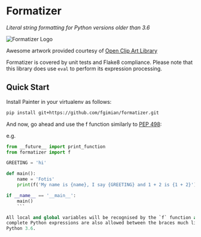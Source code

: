 # Formatizer
*Literal string formatting for Python versions older than 3.6*

![Formatizer Logo](https://raw.githubusercontent.com/fgimian/formatizer/master/images/formatizer-logo.png)

Awesome artwork provided courtesy of
[Open Clip Art Library](https://openclipart.org/detail/75799/registry-book)

Formatizer is covered by unit tests and Flake8 compliance.  Please note that
this library does use `eval` to perform its expression processing.

## Quick Start

Install Painter in your virtualenv as follows:

```bash
pip install git+https://github.com/fgimian/formatizer.git
```

And now, go ahead and use the f function similarly to [PEP 498](https://www.python.org/dev/peps/pep-0498/):

e.g.

```python
from __future__ import print_function
from formatizer import f

GREETING = 'hi'

def main():
    name = 'Fotis'
    print(f('My name is {name}, I say {GREETING} and 1 + 2 is {1 + 2}'))

if __name__ == '__main__':
    main()
    ```

All local and global variables will be recognised by the `f` function and
complete Python expressions are also allowed between the braces much like
Python 3.6.
